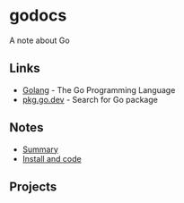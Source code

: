 # godocs
A note about Go

## Links
- [Golang](https://golang.google.cn/) - The Go Programming Language
- [pkg.go.dev](https://pkg.go.dev/) - Search for Go package


## Notes
- [Summary](Summary.md)
- [Install and code](introduction.md)


## Projects

